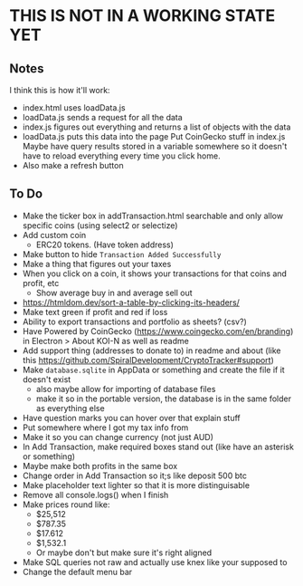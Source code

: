 # THIS IS NOT IN A WORKING STATE YET

## Notes
I think this is how it'll work:
- index.html uses loadData.js
- loadData.js sends a request for all the data
- index.js figures out everything and returns a list of objects with the data
- loadData.js puts this data into the page
Put CoinGecko stuff in index.js
Maybe have query results stored in a variable somewhere so it doesn't have to reload everything every time you click home.
- Also make a refresh button

## To Do
- Make the ticker box in addTransaction.html searchable and only allow specific coins (using select2 or selectize)
- Add custom coin
    - ERC20 tokens. (Have token address)
- Make button to hide `Transaction Added Successfully`
- Make a thing that figures out your taxes
- When you click on a coin, it shows your transactions for that coins and profit, etc
    - Show average buy in and average sell out
- https://htmldom.dev/sort-a-table-by-clicking-its-headers/
- Make text green if profit and red if loss
- Ability to export transactions and portfolio as sheets? (csv?)
- Have Powered by CoinGecko (https://www.coingecko.com/en/branding) in Electron > About KOI-N as well as readme
- Add support thing (addresses to donate to) in readme and about (like this https://github.com/SpiralDevelopment/CryptoTracker#support)
- Make `database.sqlite` in AppData or something and create the file if it doesn't exist
    - also maybe allow for importing of database files
    - make it so in the portable version, the database is in the same folder as everything else
- Have question marks you can hover over that explain stuff
- Put somewhere where I got my tax info from
- Make it so you can change currency (not just AUD)
- In Add Transaction, make required boxes stand out (like have an asterisk or something)
- Maybe make both profits in the same box
- Change order in Add Transaction so it;s like deposit 500 btc
- Make placeholder text lighter so that it is more distinguisable
- Remove all console.logs() when I finish
- Make prices round like:
    - $25,512
    - $787.35
    - $17.612
    - $1,532.1
    - Or maybe don't but make sure it's right aligned
- Make SQL queries not raw and actually use knex like your supposed to
- Change the default menu bar